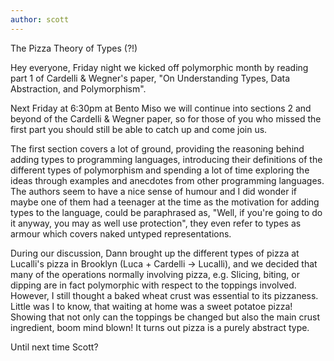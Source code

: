 ```yaml
---
author: scott
---
```

The Pizza Theory of Types (?!)

Hey everyone, Friday night we kicked off polymorphic month by reading part 1 of Cardelli & Wegner's paper, "On Understanding Types, Data Abstraction, and Polymorphism".

Next Friday at 6:30pm at Bento Miso we will continue into sections 2 and beyond of the Cardelli & Wegner paper, so for those of you who missed the first part you should still be able to catch up and come join us.

The first section covers a lot of ground, providing the reasoning behind adding types to programming languages, introducing their definitions of the different types of polymorphism and spending a lot of time exploring the ideas through examples and anecdotes from other programming languages. The authors seem to have a nice sense of humour and I did wonder if maybe one of them had a teenager at the time as the motivation for adding types to the language, could be paraphrased as, "Well, if you're going to do it anyway, you may as well use protection", they even refer to types as armour which covers naked untyped representations.

During our discussion, Dann brought up the different types of pizza at Lucalli's pizza in Brooklyn (Luca + Cardelli -> Lucalli), and we decided that many of the operations normally involving pizza, e.g. Slicing, biting, or dipping are in fact polymorphic with respect to the toppings involved. However, I still thought a baked wheat crust was essential to its pizzaness. Little was I to know, that waiting at home was a sweet potatoe pizza! Showing that not only can the toppings be changed but also the main crust ingredient, boom mind blown! It turns out pizza is a purely abstract type.

Until next time
Scott?